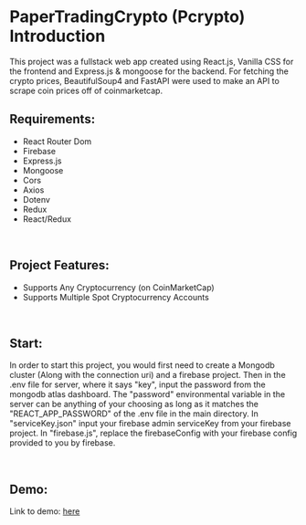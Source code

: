 # PaperTradingCrypto (Pcrypto) Introduction
This project was a fullstack web app created using React.js, Vanilla CSS for the frontend and Express.js & mongoose for the backend. For fetching the crypto prices, BeautifulSoup4 and FastAPI were used to make an API to scrape coin prices off of coinmarketcap. 
<h2>Requirements: </h2>
<ul>
  <li>React Router Dom</li>
  <li>Firebase</li>
  <li>Express.js</li>
  <li>Mongoose</li>
  <li>Cors</li>
  <li>Axios</li>
  <li>Dotenv</li>
  <li>Redux</li>
  <li>React/Redux</li>
</ul>
<br/>
<h2>Project Features: </h2>
<ul>
  <li>Supports Any Cryptocurrency (on CoinMarketCap)</li>
  <li>Supports Multiple Spot Cryptocurrency Accounts</li>
</ul>
<br/>
<h2>Start:</h2>
<p>
  In order to start this project, you would first need to create a Mongodb cluster (Along with the connection uri) and a firebase project. Then in the .env file for server, where it says "key", input the password from the mongodb atlas dashboard. The "password" environmental variable in the server can be anything of your choosing as long as it matches the "REACT_APP_PASSWORD" of the .env file in the main directory. In "serviceKey.json" input your firebase admin serviceKey from your firebase project. In "firebase.js", replace the firebaseConfig with your firebase config provided to you by firebase.
</p>
<br/>
<h2>Demo:</h2>
<p>Link to demo: <a href="https://papertradingcrypto.vercel.app">here</a></p>
